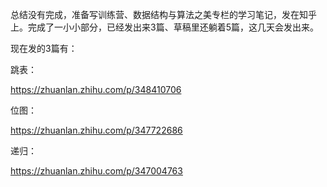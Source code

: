 总结没有完成，准备写训练营、数据结构与算法之美专栏的学习笔记，发在知乎上。完成了一小小部分，已经发出来3篇、草稿里还躺着5篇，这几天会发出来。

现在发的3篇有：

跳表：

https://zhuanlan.zhihu.com/p/348410706

位图：

https://zhuanlan.zhihu.com/p/347722686

递归：

https://zhuanlan.zhihu.com/p/347004763

